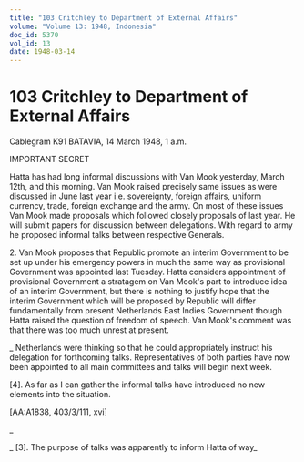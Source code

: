 ```yaml
---
title: "103 Critchley to Department of External Affairs"
volume: "Volume 13: 1948, Indonesia"
doc_id: 5370
vol_id: 13
date: 1948-03-14
---
```


# 103 Critchley to Department of External Affairs

Cablegram K91 BATAVIA, 14 March 1948, 1 a.m.

IMPORTANT SECRET

Hatta has had long informal discussions with Van Mook yesterday, March 12th, and this morning. Van Mook raised precisely same issues as were discussed in June last year i.e. sovereignty, foreign affairs, uniform currency, trade, foreign exchange and the army. On most of these issues Van Mook made proposals which followed closely proposals of last year. He will submit papers for discussion between delegations. With regard to army he proposed informal talks between respective Generals.

2\. Van Mook proposes that Republic promote an interim Government to be set up under his emergency powers in much the same way as provisional Government was appointed last Tuesday. Hatta considers appointment of provisional Government a stratagem on Van Mook's part to introduce idea of an interim Government, but there is nothing to justify hope that the interim Government which will be proposed by Republic will differ fundamentally from present Netherlands East Indies Government though Hatta raised the question of freedom of speech. Van Mook's comment was that there was too much unrest at present.

_ Netherlands were thinking so that he could appropriately instruct his delegation for forthcoming talks. Representatives of both parties have now been appointed to all main committees and talks will begin next week.

[4]. As far as I can gather the informal talks have introduced no new elements into the situation.

[AA:A1838, 403/3/111, xvi]

_

_ [3]. The purpose of talks was apparently to inform Hatta of way_
